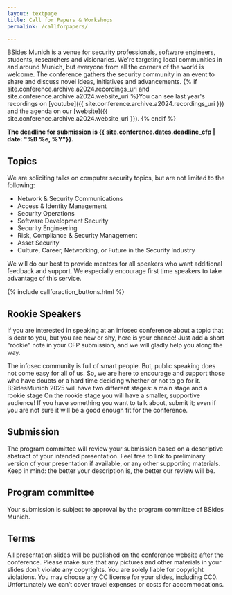 ```yaml
---
layout: textpage
title: Call for Papers & Workshops
permalink: /callforpapers/

---
```


BSides Munich is a venue for security professionals, software engineers, students, researchers and visionaries.
We're targeting local communities in and around Munich, but everyone from all the corners of the world is welcome.
The conference gathers the security community in an event to share and discuss novel ideas, initiatives and advancements.
{% if site.conference.archive.a2024.recordings_uri and site.conference.archive.a2024.website_uri %}You can see last year's recordings on [youtube]({{ site.conference.archive.a2024.recordings_uri }}) and the agenda on our [website]({{ site.conference.archive.a2024.website_uri }}).
{% endif %}

**The deadline for submission is {{ site.conference.dates.deadline_cfp | date: "%B %e, %Y"}}.**
 
## Topics
We are soliciting talks on computer security topics, but are not limited to the following:

* Network & Security Communications
* Access & Identity Management
* Security Operations
* Software Development Security
* Security Engineering
* Risk, Compliance & Security Management
* Asset Security
* Culture, Career, Networking, or Future in the Security Industry

We will do our best to provide mentors for all speakers who want additional feedback and support. We especially encourage first time speakers to take advantage of this service. 

{% include callforaction_buttons.html %}

## Rookie Speakers
If you are interested in speaking at an infosec conference about a topic that is dear to you, but you are new or shy, here is your chance! Just add a short "rookie" note in your CFP submission, and we will gladly help you along the way.

The infosec community is full of smart people.
But, public speaking does not come easy for all of us.  So, we are here to encourage and support those who have doubts or a hard time deciding whether or not to go for it.
BSidesMunich 2025 will have two different stages: a main stage and a rookie stage
On the rookie stage you will have a smaller, supportive audience!
If you have something you want to talk about, submit it; even if you are not sure it will be a good enough fit for the conference.

## Submission
The program committee will review your submission based on a descriptive abstract of your intended presentation. 
Feel free to link to preliminary version of your presentation if available, or any other supporting materials. 
Keep in mind: the better your description is, the better our review will be.

## Program committee
Your submission is subject to approval by the program committee of BSides Munich.

## Terms
All presentation slides will be published on the conference website after the conference. Please make sure that any pictures and other materials in your slides don’t violate any copyrights.
You are solely liable for copyright violations. You may choose any CC license for your slides, including CC0.
Unfortunately we can’t cover travel expenses or costs for accommodations.